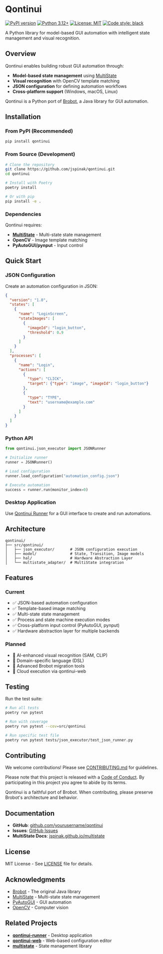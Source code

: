 # Qontinui

[![PyPI version](https://badge.fury.io/py/qontinui.svg)](https://badge.fury.io/py/qontinui)
[![Python 3.12+](https://img.shields.io/badge/python-3.12+-blue.svg)](https://www.python.org/downloads/)
[![License: MIT](https://img.shields.io/badge/License-MIT-yellow.svg)](https://opensource.org/licenses/MIT)
[![Code style: black](https://img.shields.io/badge/code%20style-black-000000.svg)](https://github.com/psf/black)

A Python library for model-based GUI automation with intelligent state management and visual recognition.

## Overview

Qontinui enables building robust GUI automation through:
- **Model-based state management** using [MultiState](https://github.com/jspinak/multistate)
- **Visual recognition** with OpenCV template matching
- **JSON configuration** for defining automation workflows
- **Cross-platform support** (Windows, macOS, Linux)

Qontinui is a Python port of [Brobot](https://github.com/jspinak/brobot), a Java library for GUI automation.

## Installation

### From PyPI (Recommended)

```bash
pip install qontinui
```

### From Source (Development)

```bash
# Clone the repository
git clone https://github.com/jspinak/qontinui.git
cd qontinui

# Install with Poetry
poetry install

# Or with pip
pip install -e .
```

### Dependencies

Qontinui requires:
- **[MultiState](https://github.com/jspinak/multistate)** - Multi-state state management
- **OpenCV** - Image template matching
- **PyAutoGUI/pynput** - Input control

## Quick Start

### JSON Configuration

Create an automation configuration in JSON:

```json
{
  "version": "1.0",
  "states": [
    {
      "name": "LoginScreen",
      "stateImages": [
        {
          "imageId": "login_button",
          "threshold": 0.9
        }
      ]
    }
  ],
  "processes": [
    {
      "name": "Login",
      "actions": [
        {
          "type": "CLICK",
          "target": {"type": "image", "imageId": "login_button"}
        },
        {
          "type": "TYPE",
          "text": "username@example.com"
        }
      ]
    }
  ]
}
```

### Python API

```python
from qontinui.json_executor import JSONRunner

# Initialize runner
runner = JSONRunner()

# Load configuration
runner.load_configuration("automation_config.json")

# Execute automation
success = runner.run(monitor_index=0)
```

### Desktop Application

Use [Qontinui Runner](https://github.com/yourusername/qontinui-runner) for a GUI interface to create and run automations.

## Architecture

```
qontinui/
├── src/qontinui/
│   ├── json_executor/       # JSON configuration execution
│   ├── model/               # State, Transition, Image models
│   ├── hal/                 # Hardware Abstraction Layer
│   └── multistate_adapter/  # MultiState integration
```

## Features

### Current
- ✅ JSON-based automation configuration
- ✅ Template-based image matching
- ✅ Multi-state state management
- ✅ Process and state machine execution modes
- ✅ Cross-platform input control (PyAutoGUI, pynput)
- ✅ Hardware abstraction layer for multiple backends

### Planned
- 🔄 AI-enhanced visual recognition (SAM, CLIP)
- 🔄 Domain-specific language (DSL)
- 🔄 Advanced Brobot migration tools
- 🔄 Cloud execution via qontinui-web

## Testing

Run the test suite:

```bash
# Run all tests
poetry run pytest

# Run with coverage
poetry run pytest --cov=src/qontinui

# Run specific test file
poetry run pytest tests/json_executor/test_json_runner.py
```

## Contributing

We welcome contributions! Please see [CONTRIBUTING.md](CONTRIBUTING.md) for guidelines.

Please note that this project is released with a [Code of Conduct](CODE_OF_CONDUCT.md). By participating in this project you agree to abide by its terms.

Qontinui is a faithful port of Brobot. When contributing, please preserve Brobot's architecture and behavior.

## Documentation

- **GitHub**: [github.com/yourusername/qontinui](https://github.com/yourusername/qontinui)
- **Issues**: [GitHub Issues](https://github.com/yourusername/qontinui/issues)
- **MultiState Docs**: [jspinak.github.io/multistate](https://jspinak.github.io/multistate/)

## License

MIT License - See [LICENSE](LICENSE) file for details.

## Acknowledgments

- [Brobot](https://github.com/jspinak/brobot) - The original Java library
- [MultiState](https://github.com/jspinak/multistate) - Multi-state state management
- [PyAutoGUI](https://github.com/asweigart/pyautogui) - GUI automation
- [OpenCV](https://opencv.org/) - Computer vision

## Related Projects

- **[qontinui-runner](https://github.com/yourusername/qontinui-runner)** - Desktop application
- **[qontinui-web](https://github.com/yourusername/qontinui-web)** - Web-based configuration editor
- **[multistate](https://github.com/jspinak/multistate)** - State management library
